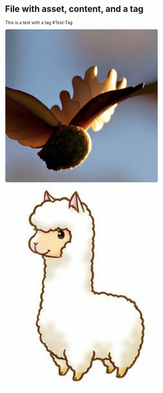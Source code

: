 # File with asset, content, and a tag

This is a test with a tag
#Test-Tag

![acorn.jpeg](acorn.jpeg)

![llama.png](llama.png)

